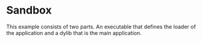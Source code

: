 # Sandbox 

This example consists of two parts. An executable that defines the loader of the application and a dylib that is the main application.